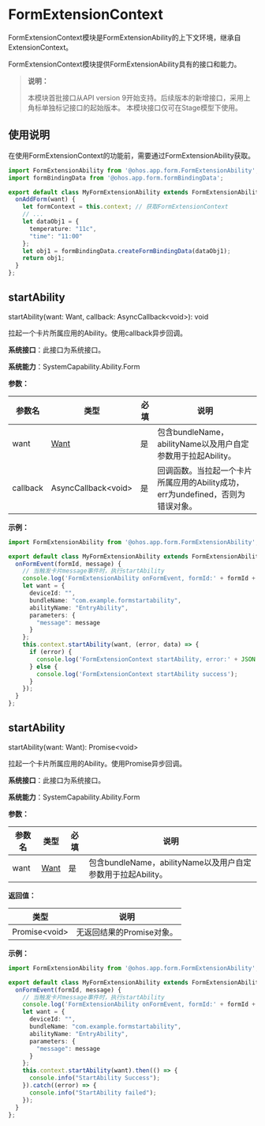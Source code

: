 # FormExtensionContext

FormExtensionContext模块是FormExtensionAbility的上下文环境，继承自ExtensionContext。

FormExtensionContext模块提供FormExtensionAbility具有的接口和能力。

> **说明：**
>
> 本模块首批接口从API version 9开始支持。后续版本的新增接口，采用上角标单独标记接口的起始版本。
> 本模块接口仅可在Stage模型下使用。

## 使用说明

在使用FormExtensionContext的功能前，需要通过FormExtensionAbility获取。

```ts
import FormExtensionAbility from '@ohos.app.form.FormExtensionAbility';
import formBindingData from '@ohos.app.form.formBindingData';

export default class MyFormExtensionAbility extends FormExtensionAbility {
  onAddForm(want) {
    let formContext = this.context; // 获取FormExtensionContext
    // ...
    let dataObj1 = {
      temperature: "11c",
      "time": "11:00"
    };
    let obj1 = formBindingData.createFormBindingData(dataObj1);
    return obj1;
  }
};
```

## startAbility

startAbility(want: Want, callback: AsyncCallback&lt;void&gt;): void

拉起一个卡片所属应用的Ability。使用callback异步回调。

**系统接口**：此接口为系统接口。

**系统能力**：SystemCapability.Ability.Form

**参数：**

| 参数名 |                类型               | 必填 |              说明               |
| ------| --------------------------------- | ---- | -------------------------------------- |
| want| [Want](js-apis-application-want.md) | 是  | 包含bundleName，abilityName以及用户自定参数用于拉起Ability。 |
| callback| AsyncCallback&lt;void&gt;       | 是  | 回调函数。当拉起一个卡片所属应用的Ability成功，err为undefined，否则为错误对象。 |

**示例：**

```ts
import FormExtensionAbility from '@ohos.app.form.FormExtensionAbility';

export default class MyFormExtensionAbility extends FormExtensionAbility {
  onFormEvent(formId, message) {
    // 当触发卡片message事件时，执行startAbility
    console.log('FormExtensionAbility onFormEvent, formId:' + formId + ", message:" + message);
    let want = {
      deviceId: "",
      bundleName: "com.example.formstartability",
      abilityName: "EntryAbility",
      parameters: {
        "message": message
      }
    };
    this.context.startAbility(want, (error, data) => {
      if (error) {
        console.log('FormExtensionContext startAbility, error:' + JSON.stringify(error));
      } else {
        console.log('FormExtensionContext startAbility success');
      }
    });
  }
};
```

## startAbility

startAbility(want: Want): Promise&lt;void&gt;

拉起一个卡片所属应用的Ability。使用Promise异步回调。

**系统接口**：此接口为系统接口。

**系统能力**：SystemCapability.Ability.Form

**参数：**

| 参数名 |                类型               | 必填 |              说明               |
| ------| --------------------------------- | ---- | -------------------------------------- |
| want| [Want](js-apis-application-want.md) | 是  | 包含bundleName，abilityName以及用户自定参数用于拉起Ability。 |

**返回值：**

| 类型          | 说明                                |
| ------------ | ---------------------------------- |
| Promise&lt;void&gt; | 无返回结果的Promise对象。 |

**示例：**

```ts
import FormExtensionAbility from '@ohos.app.form.FormExtensionAbility';

export default class MyFormExtensionAbility extends FormExtensionAbility {
  onFormEvent(formId, message) {
    // 当触发卡片message事件时，执行startAbility
    console.log('FormExtensionAbility onFormEvent, formId:' + formId + ", message:" + message);
    let want = {
      deviceId: "",
      bundleName: "com.example.formstartability",
      abilityName: "EntryAbility",
      parameters: {
        "message": message
      }
    };
    this.context.startAbility(want).then(() => {
      console.info("StartAbility Success");
    }).catch((error) => {
      console.info("StartAbility failed");
    });
  }
};
```